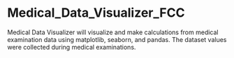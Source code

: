 # Medical_Data_Visualizer_FCC
Medical Data Visualizer will visualize and make calculations from medical examination data using matplotlib, seaborn, and pandas. The dataset values were collected during medical examinations.
